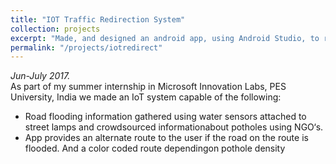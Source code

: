 ```yaml
---
title: "IOT Traffic Redirection System"
collection: projects
excerpt: "Made, and designed an android app, using Android Studio, to redirect traffic based on road health conditions(roadflooding, potholes, etc)<br/>"
permalink: "/projects/iotredirect"
---
```

*Jun-July 2017.*<br/>
As part of my summer internship in Microsoft Innovation Labs, PES University, India we made an IoT system capable of the following:
- Road flooding information gathered using water sensors attached to street lamps and crowdsourced informationabout potholes using NGO‘s.
- App provides an alternate route to the user if the road on the route is flooded. And a color coded route dependingon pothole density
